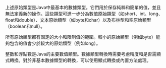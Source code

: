 上述原始類型是Java中最基本的數據類型。它們用於保存純粹和簡單的值，並且無法定義新的操作。這些類型可進一步分為數值原始類型（如short、int、long、float和double）、文本原始類型（如byte和char）以及布林型和空原始類型（boolean和null）。

所有原始類型都有固定的大小和限制值的範圍。較小的原始類型（例如byte）能夠包含的值會少於較大的原始類型（例如long）。

整數和浮點數是Java的主要數值類型。數據類型轉換時需要考慮精度和是否需顯式轉換。對於非基本數據類型的轉換，可以使用顯式轉換或內置方法處理。